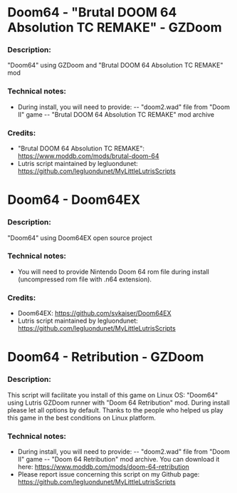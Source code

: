 # Doom64 - "Brutal DOOM 64 Absolution TC REMAKE" - GZDoom
### Description:
"Doom64" using GZDoom and "Brutal DOOM 64 Absolution TC REMAKE" mod
### Technical notes:
- During install, you will need to provide:
-- "doom2.wad" file from "Doom II" game
-- "Brutal DOOM 64 Absolution TC REMAKE" mod archive
### Credits:
- "Brutal DOOM 64 Absolution TC REMAKE": https://www.moddb.com/mods/brutal-doom-64
- Lutris script maintained by legluondunet: https://github.com/legluondunet/MyLittleLutrisScripts

# Doom64 - Doom64EX
### Description:
"Doom64" using Doom64EX open source project
### Technical notes:
- You will need to provide Nintendo Doom 64 rom file during install (uncompressed rom file with .n64 extension).
### Credits:
- Doom64EX: https://github.com/svkaiser/Doom64EX
- Lutris script maintained by legluondunet: https://github.com/legluondunet/MyLittleLutrisScripts


# Doom64 - Retribution - GZDoom
### Description:
This script will facilitate you install of this game on Linux OS:
"Doom64" using Lutris GZDoom runner with "Doom 64 Retribution" mod.
During install please let all options by default.
Thanks to the people who helped us play this game in the best conditions on Linux platform.
### Technical notes:
- During install, you will need to provide:
-- "doom2.wad" file from "Doom II" game
-- "Doom 64 Retribution" mod archive. You can download it here: https://www.moddb.com/mods/doom-64-retribution
- Please report issue concerning this script on my Github page:
https://github.com/legluondunet/MyLittleLutrisScripts
